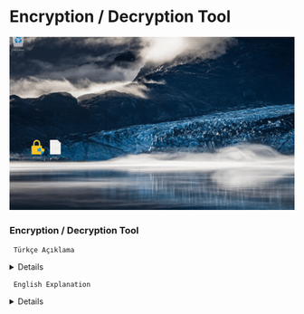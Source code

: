 # Encryption / Decryption Tool


![sample](https://github.com/abdullah-erturk/Encryption-Decryption-Tool/blob/main/preview.gif)



### Encryption / Decryption Tool

     Türkçe Açıklama

<details>

Bu program dosya şifreleme ve şifre çözme işlemlerini kolaylıkla gerçekleştirmenizi sağlar. Dosyalarınızı güvenle şifreleyebilir ve ihtiyaç duyduğunuzda şifresini çözebilirsiniz.

Virustotal Raporu:
https://www.virustotal.com/gui/file/6815867bf32303cc9af3c6b78ea7b2bc4188104b653f9f3b27485c7e77edf2c3


### ÖZELLİKLER:

•	AES-256 Şifreleme: Güvenli dosya şifreleme algoritması.

•	Komut Satırı Kullanımı: Hızlı ve etkili işlem.

•	Sağ Tık Menüsü Entegrasyonu: Dosyaları sağ tık menüsü aracılığıyla kolayca şifreleyin ya da şifrelerini çözün.

•	Kullanıcıdan Alınan Parola ve Salt Değeri: Güvenliği artırır.

•	Hata Yönetimi: Eksik dosya, yanlış parola veya salt gibi durumların ele alınması.


### KULLANIM:

Programın 2 tür kullanım yöntemi vardır.

#### Birinci yöntem (kurulum):
Programı çalıştırın, konsol ekranında programın kurulumu ile ilgili gelecek soruya "evet" cevabı verin.

Kurulum kısa sürede tamamlanacaktır.

Artık Windows ortamında her türlü dosyanızda sağ tıkladığınızda "Dosya Şifrele" ve şifrelenmiş dosyalar için de "Dosya Şifresini Çöz" seçenekleri ile kullanabilirsiniz.

#### İkinci yöntem (sürükle-bırak-şifrele/şifre çöz):
Herhangi bir uzantıya sahip dosyayı encrypt.exe dosyasının üzerine sürükleyip bırakın, bir konsol ekranı açılacak ve şifre ve salt değeri belirlemenizi isteyecektir.

Şifrelenmiş bir dosyanın şifresini çözmek için .enc uzantılı dosyayı encrypt.exe dosyasının üzerine sürükleyip bırakın ve önceden belirlediğiniz şifreyi ve salt değerini girin.

### NASIL ÇALIŞIR:

•	Kullanıcıdan parola ve salt bilgilerin güvenli bir şekilde girilmesi istenir.

•	Parola ve salt bilgileri kullanılarak bir AES-256 anahtarı oluşturulur.

•	Dosya Şifrelenir.

•	Orijinal dosyanın hash değeri hesaplanır ve dosya başına eklenir.

•	AES algoritması ile dosya şifrelenir.

•	Initialization Vector (IV) ve orijinal dosya uzantısı gibi bilgiler şifreli dosyanın başına eklenir.

•	Yeni Dosya Oluşturulur: Şifrelenmiş dosya .enc uzantısı ile kaydedilir ve orijinal dosya silinir.

•	Şifreli dosya içeriğinde şifre ve salt bilgisi depolanmaz, sadece kullanıcının girdiği şifre ve salt bilgilerinin hash değeri depolanır.

### ÖNEMLİ NOTLAR:

Parolayı unutmanız durumunda şifreli dosyalarınızı bir daha açamazsınız. Bu nedenle parolanızı güvenli bir şekilde saklamanız önemlidir.

Program, dosya uzantı ve boyut kısıtlaması olmaksızın her türlü dosyayı şifreleyebilir. Yüksek boyutlu dosyaların şifrelenme işlemi uzun sürebilir. 5 GB'lık bir dosyanın şifreleme süresi yaklaşık 30 saniyedir. Elbette bu süre bilgisayarınızın donanım gücüne göre değişecektir.

Şifrelenmiş dosyaların orijinal uzantısı şifreleme esnasında kaybolur. Örneğin test.txt dosyasını şifrelediğinizde dosyanın yeni uzantısı .enc unzantısı ile birlite test.enc olacaktır.

Program tamamen açık kaynak kodludur. Repodan indirip Visual Studio ile istediğiniz değişiklikleri yaparak derleyip kullanabilirsiniz.

</details>


     English Explanation

<details>
This program allows you to easily perform file encryption and decryption operations. You can securely encrypt your files and decrypt them whenever you need.

Virustotal Raporu:
https://www.virustotal.com/gui/file/9af11cbd2fc5065b0d17a33353f3a5f7e0e14383b0015aec56f066c1acc61e66

### FEATURES:
• AES-256 Encryption: Secure file encryption algorithm.

• Command-Line Usage: Fast and efficient operation.

• Right-Click Menu Integration: Easily encrypt or decrypt files via the right-click menu.

• User-Provided Password and Salt Value: Enhances security.

• Error Management: Handles scenarios such as missing files, incorrect passwords, or salts.

### USAGE:
The program offers 2 methods of use.

First Method (Installation):
Run the program and respond "yes" to the installation prompt that appears in the console screen.

The installation will be completed quickly.

Once installed, you can easily use it in the Windows environment by right-clicking any file to access the options "Encrypt File" for encryption or "Decrypt File" for encrypted files.

Second Method (Drag-and-Drop Encryption/Decryption):
Drag and drop any file with any extension onto the encrypt.exe file. A console screen will open, prompting you to enter a password and salt value.

To decrypt an encrypted file, drag and drop a .enc file onto the encrypt.exe file and enter the previously set password and salt value.

### HOW IT WORKS:
• The user is prompted to securely enter a password and salt value.

• An AES-256 key is generated using the password and salt information.

• The file is encrypted.

• The hash value of the original file is calculated and appended to the file.

• The file is encrypted using the AES algorithm.

• Information such as the Initialization Vector (IV) and the original file extension is prepended to the encrypted file.

• A New File is Created: The encrypted file is saved with a .enc extension, and the original file is deleted.

• The encrypted file does not store the password and salt values themselves but instead stores the hash of the user-entered password and salt.

### IMPORTANT NOTES:
If you forget the password, you will no longer be able to open your encrypted files. Therefore, it is important to securely store your password.

The program can encrypt any type of file without restrictions on file extension or size. Encrypting large files may take a considerable amount of time. For example, encrypting a 5GB file takes about 30 seconds. Of course, this time will vary depending on your computer's hardware.

The original file extension will be lost during encryption. For example, when you encrypt test.txt, the new file will be named test.enc with the .enc extension.

The program is completely open-source. You can download it from the repository, make any changes using Visual Studio, and compile it for your use.

</details>
